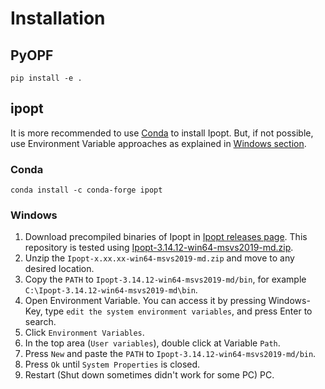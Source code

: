 # Installation

## PyOPF

```shell
pip install -e .
```

## ipopt

It is more recommended to use [Conda](#conda) to install Ipopt. But, if not possible, use Environment Variable approaches as explained in [Windows section](#windows).

### Conda

```shell
conda install -c conda-forge ipopt
```

### Windows

1. Download precompiled binaries of Ipopt in [Ipopt releases page](https://github.com/coin-or/Ipopt/releases). This repository is tested using [Ipopt-3.14.12-win64-msvs2019-md.zip](https://github.com/coin-or/Ipopt/releases/download/releases%2F3.14.12/Ipopt-3.14.12-win64-msvs2019-md.zip).
1. Unzip the `Ipopt-x.xx.xx-win64-msvs2019-md.zip` and move to any desired location.
1. Copy the `PATH` to `Ipopt-3.14.12-win64-msvs2019-md/bin`, for example `C:\Ipopt-3.14.12-win64-msvs2019-md\bin`.
1. Open Environment Variable. You can access it by pressing Windows-Key, type `edit the system environment variables`, and press Enter to search.
1. Click `Environment Variables`.
1. In the top area (`User variables`), double click at Variable `Path`.
1. Press `New` and paste the `PATH` to `Ipopt-3.14.12-win64-msvs2019-md/bin`.
1. Press `Ok` until `System Properties` is closed.
1. Restart (Shut down sometimes didn't work for some PC) PC.
